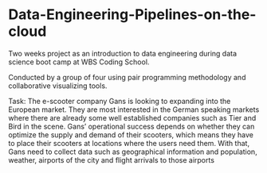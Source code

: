 # Data-Engineering-Pipelines-on-the-cloud
Two weeks project as an introduction to data engineering during data science boot camp at WBS Coding School.

Conducted by a group of four using pair programming methodology and collaborative visualizing tools.

Task:
The e-scooter company Gans is looking to expanding into the European market. They are most 
interested in the German speaking markets where there are already some well established 
companies such as Tier and Bird in the scene. Gans’ operational success depends on whether 
they can optimize the supply and demand of their scooters, which means they have to place 
their scooters at locations where the users need them. With 
that, Gans need to collect data such as geographical information and population, weather, 
airports of the city and flight arrivals to those airports
